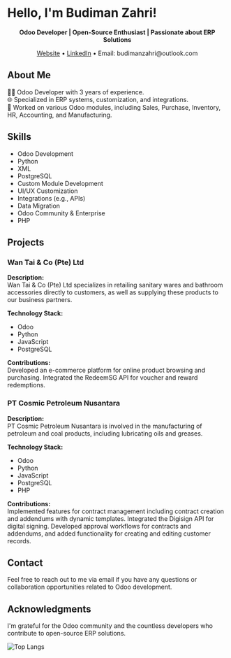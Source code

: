 # Hello, I'm Budiman Zahri!

<p align="center">
  <strong>Odoo Developer | Open-Source Enthusiast | Passionate about ERP Solutions</strong>
</p>

<p align="center">
  <a href="https://www.yourwebsite.com">Website</a> • 
  <a href="https://id.linkedin.com/in/budiman-zahri-850266210">LinkedIn</a> • 
  Email: budimanzahri@outlook.com
</p>

## About Me

👨‍💻 Odoo Developer with 3 years of experience.  
🌐 Specialized in ERP systems, customization, and integrations.  
💼 Worked on various Odoo modules, including Sales, Purchase, Inventory, HR, Accounting, and Manufacturing.

## Skills

- Odoo Development
- Python
- XML
- PostgreSQL
- Custom Module Development
- UI/UX Customization
- Integrations (e.g., APIs)
- Data Migration
- Odoo Community & Enterprise
- PHP

## Projects

### Wan Tai & Co (Pte) Ltd

**Description:**  
Wan Tai & Co (Pte) Ltd specializes in retailing sanitary wares and bathroom accessories directly to customers, as well as supplying these products to our business partners.

**Technology Stack:**  
- Odoo
- Python
- JavaScript
- PostgreSQL

**Contributions:**  
Developed an e-commerce platform for online product browsing and purchasing. Integrated the RedeemSG API for voucher and reward redemptions.

### PT Cosmic Petroleum Nusantara

**Description:**  
PT Cosmic Petroleum Nusantara is involved in the manufacturing of petroleum and coal products, including lubricating oils and greases.

**Technology Stack:**  
- Odoo
- Python
- JavaScript
- PostgreSQL
- PHP

**Contributions:**  
Implemented features for contract management including contract creation and addendums with dynamic templates. Integrated the Digisign API for digital signing. Developed approval workflows for contracts and addendums, and added functionality for creating and editing customer records.

## Contact

Feel free to reach out to me via email if you have any questions or collaboration opportunities related to Odoo development.

## Acknowledgments

I'm grateful for the Odoo community and the countless developers who contribute to open-source ERP solutions.

![Top Langs](https://github-readme-stats.vercel.app/api/top-langs/?username=budimanzahri&hide_progress=true)
